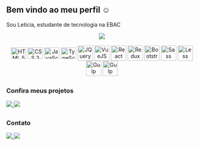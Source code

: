 ## Bem vindo ao meu perfil ☺️

Sou Leticia, estudante de tecnologia na EBAC

<div align="center">
  <a href="https://github.com/Magialis/github-readme-stats">
      <img align="center" src="https://github-readme-stats.vercel.app/api/top-langs/?username=Magialis&theme=material-palenight&layout=compact&card_width=400&locale=pt-br&include_all_commits=true&langs_count=16">
    </a>
</div>

<div style="display: inline_block" align="center"></br>
  <img align="center" height="30" width="40" alt="HTML 5" src="https://cdn.jsdelivr.net/gh/devicons/devicon@latest/icons/html5/html5-original.svg" />
  <img align="center" height="30" width="40" alt="CSS 3" src="https://cdn.jsdelivr.net/gh/devicons/devicon@latest/icons/css3/css3-original.svg" />
  <img align="center" height="30" width="40" alt="JavaScript" src="https://cdn.jsdelivr.net/gh/devicons/devicon@latest/icons/javascript/javascript-original.svg" />
  <img align="center" height="30" width="40" alt="TypeScript" src="https://cdn.jsdelivr.net/gh/devicons/devicon@latest/icons/typescript/typescript-original.svg" />
  <img align="center" height="40" width="40" alt="JQuery" src="https://cdn.jsdelivr.net/gh/devicons/devicon@latest/icons/jquery/jquery-original.svg" />
  <img align="center" height="40" width="40" alt="VueJS" src="https://cdn.jsdelivr.net/gh/devicons/devicon@latest/icons/vuejs/vuejs-original.svg" />
  <img align="center" height="40" width="40" alt="React" src="https://cdn.jsdelivr.net/gh/devicons/devicon@latest/icons/react/react-original.svg" />
  <img align="center" height="40" width="40" alt="Redux" src="https://cdn.jsdelivr.net/gh/devicons/devicon@latest/icons/redux/redux-original.svg" />
  <img align="center" height="40" width="40" alt="Bootstrap" src="https://cdn.jsdelivr.net/gh/devicons/devicon@latest/icons/bootstrap/bootstrap-original.svg" />
  <img align="center" height="40" width="40" alt="Sass" src="https://cdn.jsdelivr.net/gh/devicons/devicon@latest/icons/sass/sass-original.svg" />
  <img align="center" height="40" width="40" alt="Less" src="https://cdn.jsdelivr.net/gh/devicons/devicon@latest/icons/less/less-plain-wordmark.svg" />
  <img align="center" height="40" width="40" alt="Gulp" src="https://cdn.jsdelivr.net/gh/devicons/devicon@latest/icons/gulp/gulp-plain.svg" />
  <img align="center" height="40" width="40" alt="Gulp" src="https://cdn.jsdelivr.net/gh/devicons/devicon@latest/icons/grunt/grunt-original.svg" />
</div>

##

### Confira meus projetos

<div>
  <a href="https://github.com/Magialis/parcel-evento-ebac">
    <img src="https://github-readme-stats.vercel.app/api/pin/?username=Magialis&repo=parcel-evento-ebac&theme=material-palenight"/>
  </a>
  <a href="https://github.com/Magialis/confeitaria-projeto3-ebac">
    <img src="https://github-readme-stats.vercel.app/api/pin/?username=Magialis&repo=confeitaria-projeto3-ebac&theme=material-palenight"/>
  </a>
</div>

##

### Contato

<div>
  <a href="mailto:lmagiac@gmail.com">
    <img src="https://img.shields.io/badge/Gmail-D14836?style=for-the-badge&logo=gmail&logoColor=white"/>
  </a>
  <a href="https://www.linkedin.com/in/magialis/">
    <img src="https://img.shields.io/badge/LinkedIn-0077B5?style=for-the-badge&logo=linkedin&logoColor=white"/>
  </a>
</div>
